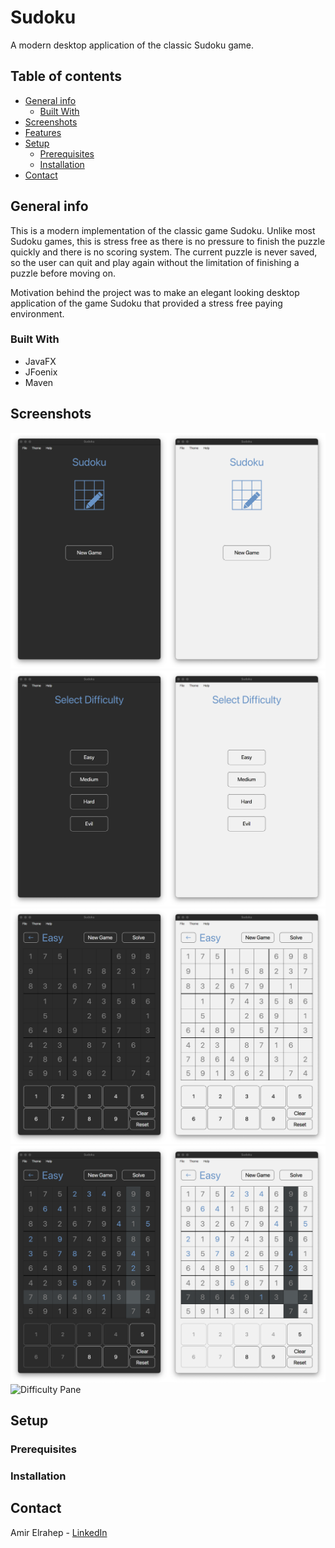 # Sudoku

A modern desktop application of the classic Sudoku game.

## Table of contents

* [General info](#general-info)
    * [Built With](#built-with)
* [Screenshots](#screenshots)
* [Features](#features)
* [Setup](#setup)
    * [Prerequisites](prerequisites)
    * [Installation](installation)
* [Contact](#contact)

## General info

This is a modern implementation of the classic game Sudoku. Unlike most Sudoku games, this is stress free as there is no
pressure to finish the puzzle quickly and there is no scoring system. The current puzzle is never saved, so the user can
quit and play again without the limitation of finishing a puzzle before moving on.

Motivation behind the project was to make an elegant looking desktop application of the game Sudoku that provided a
stress free paying environment.

### Built With

* JavaFX
* JFoenix
* Maven

## Screenshots

![Start Pane](src/main/resources/com/amir/images/README%20images/start_pane.png)
![Difficulty Pane](src/main/resources/com/amir/images/README%20images/difficulty_pane.png)
![Difficulty Pane](src/main/resources/com/amir/images/README%20images/game_pane.png)
![Difficulty Pane](src/main/resources/com/amir/images/README%20images/game_pane_play.png)
![Difficulty Pane](src/main/resources/com/amir/images/README%20images/game_play.gif)

## Setup

### Prerequisites

### Installation

## Contact

Amir Elrahep - [LinkedIn](https://www.linkedin.com/in/amir-elrahep-4141a1154/)
